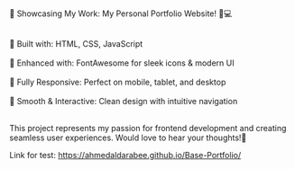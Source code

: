🎯 Showcasing My Work: My Personal Portfolio Website! 🚀💻

<br>🔹 Built with: HTML, CSS, JavaScript  
<br>🔹 Enhanced with: FontAwesome for sleek icons & modern UI  
<br>🔹 Fully Responsive: Perfect on mobile, tablet, and desktop  
<br>🔹 Smooth & Interactive: Clean design with intuitive navigation

<br>This project represents my passion for frontend development and creating seamless user experiences. Would love to hear your thoughts!💬

Link for test: https://ahmedaldarabee.github.io/Base-Portfolio/
